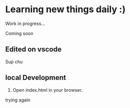 # Learning new things daily :)

Work in progress...

Coming soon

## Edited on vscode

Sup chu

## local Development

1. Open index.html in your browser.

trying again